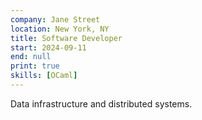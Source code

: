 ```yaml
---
company: Jane Street
location: New York, NY
title: Software Developer
start: 2024-09-11
end: null
print: true
skills: [OCaml]
---
```


Data infrastructure and distributed systems.
